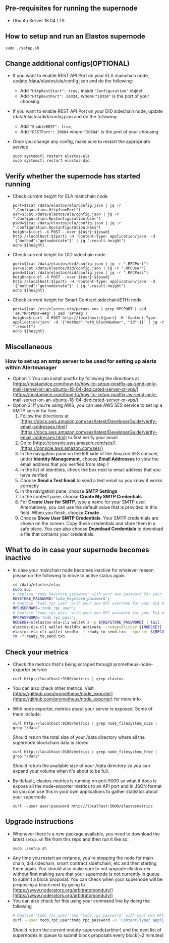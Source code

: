 ## Pre-requisites for running the supernode

- Ubuntu Server 18.04 LTS

## How to setup and run an Elastos supernode

```
sudo ./setup.sh
```

## Change additional configs(OPTIONAL)

- If you want to enable REST API Port on your ELA mainchain node, update /data/elastos/ela/config.json and do the following:

  - Add `"HttpRestStart": true,` inside `"Configuration"` object
  - Add `"HttpRestPort": 20334,` where `"20334"` is the port of your choosing

- If you want to enable REST API Port on your DID sidechain node, update /data/elastos/did/config.json and do the following:

  - Add `"EnableREST": true,`
  - Add `"RESTPort": 20604` where `"20604"` is the port of your choosing

- Once you change any config, make sure to restart the appropriate service
  ```
  sudo systemctl restart elastos-ela
  sudo systemctl restart elastos-did
  ```

## Verify whether the supernode has started running

- Check current height for ELA mainchain node

  ```
  port=$(cat /data/elastos/ela/config.json | jq -r ".Configuration.HttpJsonPort")
  usr=$(cat /data/elastos/ela/config.json | jq -r ".Configuration.RpcConfiguration.User")
  pswd=$(cat /data/elastos/ela/config.json | jq -r ".Configuration.RpcConfiguration.Pass")
  height=$(curl -X POST --user ${usr}:${pswd} http://localhost:${port} -H 'Content-Type: application/json' -d '{"method":"getnodestate"}' | jq ".result.height")
  echo ${height}
  ```

- Check current height for DID sidechain node

  ```
  port=$(cat /data/elastos/did/config.json | jq -r ".RPCPort")
  usr=$(cat /data/elastos/did/config.json | jq -r ".RPCUser")
  pswd=$(cat /data/elastos/did/config.json | jq -r ".RPCPass")
  height=$(curl -X POST --user ${usr}:${pswd} http://localhost:${port} -H 'Content-Type: application/json' -d '{"method":"getnodestate"}' | jq ".result.height")
  echo ${height}
  ```

- Check current height for Smart Contract sidechain(ETH) node
  ```
  port=$(cat /etc/elastos-eth/params.env | grep RPCPORT | sed 's#.*RPCPORT=##g' | sed 's#"##g')
  height=$(curl -X POST http://localhost:${port} -H 'Content-Type: application/json' -d '{"method":"eth_blockNumber", "id":1}' | jq -r ".result")
  echo ${height}
  ```

## Miscellaneous

### How to set up an smtp server to be used for setting up alerts within Alertmanager

- Option 1: You can install postfix by following the directions at [https://hostadvice.com/how-to/how-to-setup-postfix-as-send-only-mail-server-on-an-ubuntu-18-04-dedicated-server-or-vps/](https://hostadvice.com/how-to/how-to-setup-postfix-as-send-only-mail-server-on-an-ubuntu-18-04-dedicated-server-or-vps/)
- Option 2: If you're using AWS, you can use AWS SES service to set up a SMTP server for free
  1.  Follow the directions at [https://docs.aws.amazon.com/ses/latest/DeveloperGuide/verify-email-addresses.html](https://docs.aws.amazon.com/ses/latest/DeveloperGuide/verify-email-addresses.html) to first verify your email
  2.  Go to [https://console.aws.amazon.com/ses/](https://console.aws.amazon.com/ses/)
  3.  In the navigation pane on the left side of the Amazon SES console, under **Identity Management**, choose **Email Addresses** to view the email address that you verified from step 1
  4.  In the list of identities, check the box next to email address that you have verified
  5.  Choose **Send a Test Email** to send a test email so you know it works correctly
  6.  In the navigation pane, choose **SMTP Settings**
  7.  In the content pane, choose **Create My SMTP Credentials**
  8.  For **Create User for SMTP**, type a name for your SMTP user. Alternatively, you can use the default value that is provided in this field. When you finish, choose **Create**
  9.  Choose **Show User SMTP Credentials**. Your SMTP credentials are shown on the screen. Copy these credentials and store them in a safe place. You can also choose **Download Credentials** to download a file that contains your credentials.

## What to do in case your supernode becomes inactive

- In case your mainchain node becomes inactive for whatever reason, please do the following to move to active status again
  ```bash
  cd /data/elastos/ela;
  sudo su;
  # Replace 'todo_keystore_password' with your own password for your keystore.dat file. You can find this at /etc/elastos-ela/params.env
  KEYSTORE_PASSWORD='todo_keystore_password';
  # Replace 'todo_rpc_user' with your own RPC username for your ELA mainchain node. You can find this at /data/elastos/ela/config.json
  RPCUSERNAME='todo_rpc_user';
  # Replace 'todo_rpc_pass' with your own RPC password for your ELA mainchain node. You can find this at /data/elastos/ela/config.json
  RPCPASSWORD='todo_rpc_pass';
  NODEKEY=$(elastos-ela-cli wallet a -p ${KEYSTORE_PASSWORD} | tail -2 | head -1 | cut -d' ' -f2);
  elastos-ela-cli wallet buildtx activate --nodepublickey ${NODEKEY} -p ${KEYSTORE_PASSWORD};
  elastos-ela-cli wallet sendtx -f ready_to_send.txn --rpcuser ${RPCUSERNAME} --rpcpassword ${RPCPASSWORD};
  rm -f ready_to_send.txn
  ```

## Check your metrics

- Check the metrics that's being scraped through prometheus-node-exporter service
  ```
  curl http://localhost:9100/metrics | grep elastos-
  ```
- You can also check other metrics. Visit [https://github.com/prometheus/node_exporter](https://github.com/prometheus/node_exporter) for more info
- With node exporter, metrics about your server is exposed. Some of them include:

  ```
  curl http://localhost:9100/metrics | grep node_filesystem_size | grep "/data"
  ```

  Should return the total size of your /data directory where all the supernode blockchain data is stored

  ```
  curl http://localhost:9100/metrics | grep node_filesystem_free | grep "/data"
  ```

  Should return the available size of your /data directory so you can expand your volume when it's about to be full.

- By default, elastos-metrics is running on port 5000 so what it does is expose all the node-exporter metrics to an API port and in JSON format so you can use this in your own applications to gather statistics about your supernode
  ```
  curl --user user:password http://localhost:5000/elastosmetrics
  ```

## Upgrade instructions

- Whenever there is a new package available, you need to download the latest `setup.sh` file from this repo and then run it like so:
  ```
  sudo ./setup.sh
  ```
- Any time you restart an instance, you're stopping the node for main chain, did sidechain, smart contract sidehchain, etc and then starting them again. You should also make sure to not upgrade elastos-ela without first making sure that your supernode is not currently in queue to submit a block proposal. You can check when your supernode will be proposing a block next by going to [https://www.noderators.org/arbitratorsonduty/](https://www.noderators.org/arbitratorsonduty/)
- You can also check for this using your command line by doing the following
  ```bash
  # Replace 'todo_rpc_user' and 'todo_rpc_password' with your own RPC username and password. You can find this at /data/elastos/ela/config.json
  curl --user todo_rpc_user:todo_rpc_password -H 'Content-Type: application/json' -H 'Accept:application/json' --data '{"method":"getarbitersinfo"}' http://localhost:20336
  ```
  Should return the current onduty supernode(arbiter) and the next list of supernodes in queue to submit block proposals every block(~2 minutes)
